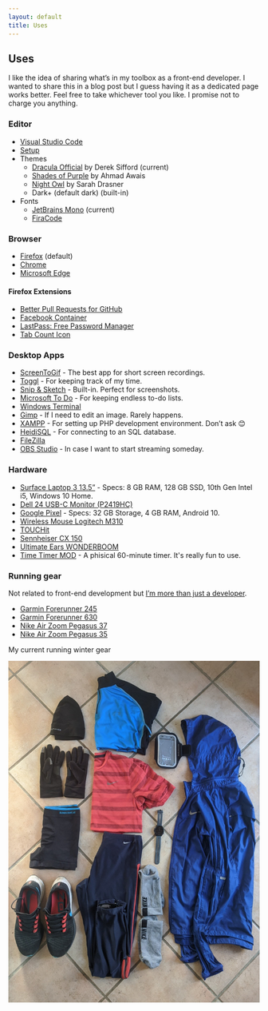 ```yaml
---
layout: default
title: Uses
---
```


## Uses

I like the idea of sharing what’s in my toolbox as a front-end developer. I wanted to share this in a blog post but I guess having it as a dedicated page works better. Feel free to take whichever tool you like. I promise not to charge you anything.

### Editor

- [Visual Studio Code](https://code.visualstudio.com/)
- [Setup](https://dzhavat.github.io/2021/09/08/my-vs-code-setup.html)
- Themes
  - [Dracula Official](https://marketplace.visualstudio.com/items?itemName=dracula-theme.theme-dracula) by Derek Sifford (current)
  - [Shades of Purple](https://marketplace.visualstudio.com/items?itemName=ahmadawais.shades-of-purple) by Ahmad Awais
  - [Night Owl](https://marketplace.visualstudio.com/items?itemName=sdras.night-owl) by Sarah Drasner
  - Dark+ (default dark) (built-in)
- Fonts
  - [JetBrains Mono](https://www.jetbrains.com/lp/mono/) (current)
  - [FiraCode](https://github.com/tonsky/FiraCode/)

### Browser

- [Firefox](https://www.mozilla.org/en-US/firefox/new/) (default)
- [Chrome](https://www.google.com/chrome/)
- [Microsoft Edge](https://www.microsoft.com/en-us/edge)

#### Firefox Extensions

- [Better Pull Requests for GitHub](https://addons.mozilla.org/en-US/firefox/addon/better-pull-request-for-github/)
- [Facebook Container](https://addons.mozilla.org/en-US/firefox/addon/facebook-container/)
- [LastPass: Free Password Manager](https://addons.mozilla.org/en-US/firefox/addon/lastpass-password-manager/)
- [Tab Count Icon](https://addons.mozilla.org/en-US/firefox/addon/tab-count-icon/)

### Desktop Apps

- [ScreenToGif](https://www.screentogif.com/) - The best app for short screen recordings.
- [Toggl](https://toggl.com/toggl-desktop/) - For keeping track of my time.
- [Snip & Sketch](https://www.microsoft.com/en-us/p/snip-sketch/9mz95kl8mr0l?activetab=pivot:overviewtab) - Built-in. Perfect for screenshots.
- [Microsoft To Do](https://todo.microsoft.com/tasks/) - For keeping endless to-do lists.
- [Windows Terminal](https://github.com/microsoft/terminal)
- [Gimp](https://www.gimp.org/) - If I need to edit an image. Rarely happens.
- [XAMPP](https://www.apachefriends.org/index.html) - For setting up PHP development environment. Don’t ask 😊
- [HeidiSQL](https://www.heidisql.com/) - For connecting to an SQL database.
- [FileZilla](https://filezilla-project.org/)
- [OBS Studio](https://obsproject.com/) - In case I want to start streaming someday.

### Hardware

- [Surface Laptop 3 13.5”](https://www.microsoft.com/en-us/p/surface-laptop-3/8vfggh1r94tm?activetab=overview) - Specs: 8 GB RAM, 128 GB SSD, 10th Gen Intel i5, Windows 10 Home.
- [Dell 24 USB-C Monitor (P2419HC)](https://www.dell.com/en-us/work/shop/dell-24-usb-c-monitor-p2419hc/apd/210-aqco)
- [Google Pixel](https://www.gsmarena.com/google_pixel-8346.php) - Specs: 32 GB Storage, 4 GB RAM, Android 10.
- [Wireless Mouse Logitech M310](https://www.logitech.com/en-us/product/wireless-mouse-m310)
- [TOUCHit](https://sackit.dk/touchit-horetelefoner/70020-touchit-horetelefoner-black.html)
- [Sennheiser CX 150](https://www.cnet.com/products/sennheiser-cx-150-earphones/)
- [Ultimate Ears WONDERBOOM](https://www.ultimateears.com/en-us/wireless-speakers/wonderboom.html)
- [Time Timer MOD](https://www.timetimer.com/collections/all-1/products/time-timer-mod) - A phisical 60-minute timer. It's really fun to use.

### Running gear

Not related to front-end development but [I’m more than just a developer](https://dzhavat.github.io/2019/07/28/on-being-more-than-just-a-developer.html).

- [Garmin Forerunner 245](https://buy.garmin.com/en-US/US/p/628939/)
- [Garmin Forerunner 630](https://buy.garmin.com/en-US/US/p/516105)
- [Nike Air Zoom Pegasus 37](https://www.nike.com/running/runningzoom-pegasus-37)
- [Nike Air Zoom Pegasus 35](https://www.runnersworld.com/gear/a22167080/nike-air-zoom-pegasus-35-redesigned-review/)

My current running winter gear

![Running winter gear](/assets/img/2022/02/06/running-winter-gear.jpg)
